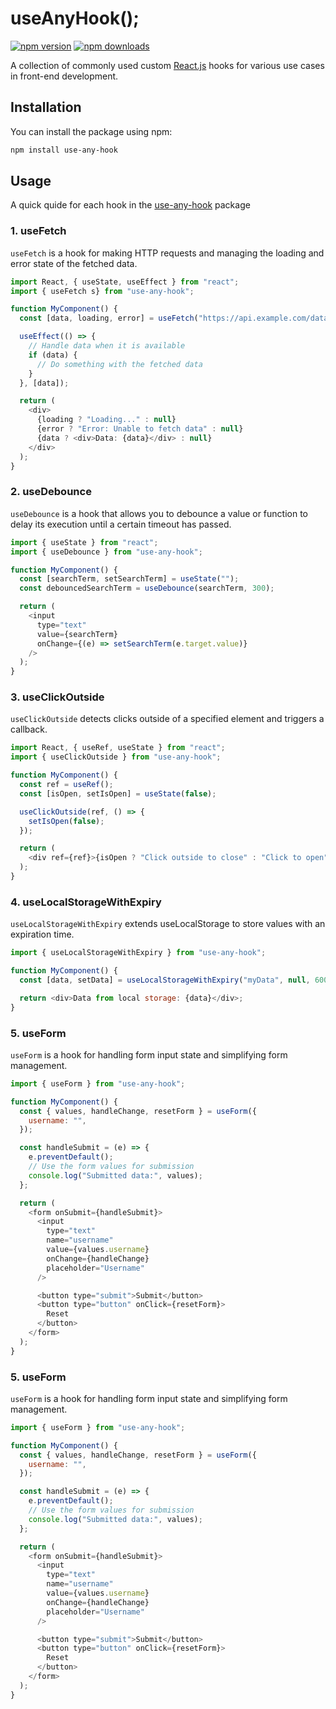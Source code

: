 # useAnyHook();

[![npm version](https://img.shields.io/npm/v/use-any-hook.svg?style=flat-square)](https://www.npmjs.org/package/use-any-hook)
[![npm downloads](https://img.shields.io/npm/dm/use-any-hook.svg?style=flat-square)](https://npm-stat.com/charts.html?package=use-any-hook)

A collection of commonly used custom [React.js](https://reactjs.org) hooks for various use cases in front-end development.

## Installation

You can install the package using npm:

```bash
npm install use-any-hook
```

## Usage

A quick quide for each hook in the [use-any-hook](https://www.npmjs.com/package/use-any-hook) package

### 1. useFetch

`useFetch` is a hook for making HTTP requests and managing the loading and error state of the fetched data.

```javascript
import React, { useState, useEffect } from "react";
import { useFetch s} from "use-any-hook";

function MyComponent() {
  const [data, loading, error] = useFetch("https://api.example.com/data");

  useEffect(() => {
    // Handle data when it is available
    if (data) {
      // Do something with the fetched data
    }
  }, [data]);

  return (
    <div>
      {loading ? "Loading..." : null}
      {error ? "Error: Unable to fetch data" : null}
      {data ? <div>Data: {data}</div> : null}
    </div>
  );
}
```

### 2. useDebounce

`useDebounce` is a hook that allows you to debounce a value or function to delay its execution until a certain timeout has passed.

```javascript
import { useState } from "react";
import { useDebounce } from "use-any-hook";

function MyComponent() {
  const [searchTerm, setSearchTerm] = useState("");
  const debouncedSearchTerm = useDebounce(searchTerm, 300);

  return (
    <input
      type="text"
      value={searchTerm}
      onChange={(e) => setSearchTerm(e.target.value)}
    />
  );
}
```

### 3. useClickOutside

`useClickOutside` detects clicks outside of a specified element and triggers a callback.

```javascript
import React, { useRef, useState } from "react";
import { useClickOutside } from "use-any-hook";

function MyComponent() {
  const ref = useRef();
  const [isOpen, setIsOpen] = useState(false);

  useClickOutside(ref, () => {
    setIsOpen(false);
  });

  return (
    <div ref={ref}>{isOpen ? "Click outside to close" : "Click to open"}</div>
  );
}
```

### 4. useLocalStorageWithExpiry

`useLocalStorageWithExpiry` extends useLocalStorage to store values with an expiration time.

```javascript
import { useLocalStorageWithExpiry } from "use-any-hook";

function MyComponent() {
  const [data, setData] = useLocalStorageWithExpiry("myData", null, 60000);

  return <div>Data from local storage: {data}</div>;
}
```

### 5. useForm

`useForm` is a hook for handling form input state and simplifying form management.

```javascript
import { useForm } from "use-any-hook";

function MyComponent() {
  const { values, handleChange, resetForm } = useForm({
    username: "",
  });

  const handleSubmit = (e) => {
    e.preventDefault();
    // Use the form values for submission
    console.log("Submitted data:", values);
  };

  return (
    <form onSubmit={handleSubmit}>
      <input
        type="text"
        name="username"
        value={values.username}
        onChange={handleChange}
        placeholder="Username"
      />

      <button type="submit">Submit</button>
      <button type="button" onClick={resetForm}>
        Reset
      </button>
    </form>
  );
}
```

### 5. useForm

`useForm` is a hook for handling form input state and simplifying form management.

```javascript
import { useForm } from "use-any-hook";

function MyComponent() {
  const { values, handleChange, resetForm } = useForm({
    username: "",
  });

  const handleSubmit = (e) => {
    e.preventDefault();
    // Use the form values for submission
    console.log("Submitted data:", values);
  };

  return (
    <form onSubmit={handleSubmit}>
      <input
        type="text"
        name="username"
        value={values.username}
        onChange={handleChange}
        placeholder="Username"
      />

      <button type="submit">Submit</button>
      <button type="button" onClick={resetForm}>
        Reset
      </button>
    </form>
  );
}
```
